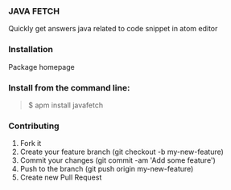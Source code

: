 ### JAVA FETCH ###
Quickly get answers java related to code snippet in atom editor

### Installation ###
Package homepage

### Install from the command line: ###
>$ apm install javafetch

### Contributing #####
1. Fork it
2. Create your feature branch (git checkout -b my-new-feature)
3. Commit your changes (git commit -am 'Add some feature')
4. Push to the branch (git push origin my-new-feature)
5. Create new Pull Request
